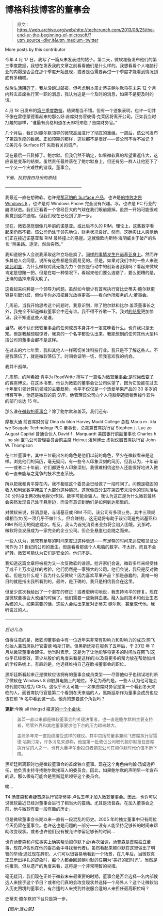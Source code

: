 # 博格科技博客的董事会

> 原文：<https://web.archive.org/web/http://techcrunch.com/2013/08/25/the-end-or-the-beginning-of-microsoft/?utm_source=dlvr.it&utm_medium=twitter>

More posts by this contributor

今年 4 月 17 日，我写了一篇从未发表过的帖子。第二天，微软准备发布他们的第三季度数据，我想在发表我的文章之前看看他们是什么样的。我想看看个人电脑行业的内爆是否会在那个季度开始显现，或者是否需要再过一个季度才能看到情况到底有多糟糕。

然后[生活阻碍了](https://web.archive.org/web/20230326052304/http://parislemon.com/post/49782762413/on-to-google-ventures)。我从没跑过邮报。但考虑到本周史蒂夫鲍尔默将在未来 12 个月内辞去首席执行官一职的消息，我认为这是一个及时的消息，如果不是更及时的话。

4 月 18 日发布的[第三季度数据](https://web.archive.org/web/20230326052304/http://www.microsoft.com/investor/EarningsAndFinancials/Earnings/PressReleaseAndWebcast/FY13/Q3/default.aspx)，结果相当不错。但有一个迹象表明，也许一切并不像在雷德蒙德看起来的那么好:首席财务官彼得·克莱因将离开公司。正如我当时打趣的那样，“谁最有资格知道冬天即将来临？首席财务官。”

几个月后，我们对鲍尔默领导的微软高层进行了彻底的重组。一周后，该公司发布了第四季度的数据。正如预期的那样，这些都不是很好——该公司不得不减记 9 亿美元与 Surface RT 失败有关的资产。

现在最后一只鞋掉了。鲍尔默。但我仍然不确定，如果微软真的希望重返伟大，这应该是变革的结束。虽然责任最终落在了鲍尔默身上，但还有另一群人让他犯下了一个又一个灾难性的错误。董事会。

*下面，找到我四月份的原帖:*

——————————————————

我最近一直在想微软。也许是[那可怕的 Surface 产品](https://web.archive.org/web/20230326052304/https://techcrunch.com/2012/11/19/i-got-one-but-i-dont-get-it/)。也许是[的惨败才是 Windows 8](https://web.archive.org/web/20230326052304/http://parislemon.com/tagged/shitshow) 。也许是对 Windows Phone 完全没有兴趣。冰。也许是 PC 行业的崩溃状态。我们正看着一个曾经巨大的气球在我们眼前瘪掉。虽然一开始可能很难察觉到这种通缩，但我们现在已经到了那一步。

现在，微软感觉很像几年前的诺基亚。或此后不久的 RIM。理论上，这些数字看起来仍然不错。该公司仍处于领先地位，财务状况良好。然而，这确实让人感觉他们正在接近诺基亚和 RIM 最终撞上的悬崖。这就像欧内斯特·海明威关于破产的名言:“两条路。逐渐，然后突然。”

我知道很多人会说我采取这种立场是疯了。[同样的事情发生在诺基亚身上](https://web.archive.org/web/20230326052304/https://techcrunch.com/2010/05/21/yahoo-nokia/)。然而许多其他人会同意，说所有这些都是显而易见的。但是，如果对我们中的一些人来说[如此明显](https://web.archive.org/web/20230326052304/https://twitter.com/parislemon/status/255922091050799105)，为什么微软对此无能为力？仅仅是行动中的创新者困境吗？看起来微软肯定是想赌一把。但是在每一种情况下，看起来他们要么选错了，要么更糟的是，正确的选择来得太晚了。

这看起来纯粹是一个领导力问题。虽然如今很少有首席执行官比史蒂夫·鲍尔默更容易引起分歧，但似乎你必须把目光放得更高——看向他所服务的人:董事会。

几周前，当我开始思考这个问题时，我意识到，除了鲍尔默和比尔·盖茨董事长之外，我完全不知道微软董事会中还有谁。我不得不谷歌一下。我对[的结果](https://web.archive.org/web/20230326052304/http://www.microsoft.com/en-us/news/exec/bod.aspx)更加惊讶。我不知道这些人是谁。

当然，我不认识微软董事会的任何成员本身并不一定意味着什么。也许我只是无知。但是我越想越惊讶，我真的一个名字都没认出来。我能想到的任何其他大型科技公司的董事会都不是这样。

在过去的六七年里，我和其他人一样密切关注科技行业。我只是不了解这些人。不是我落伍了，就是微软落伍了。时间会证明一切，但我喜欢我的机会。

我并不孤单。

几周前，约阿希姆·肯平为 ReadWrite 撰写了一篇名为[微软董事会:是时候改变了](https://web.archive.org/web/20230326052304/http://readwrite.com/2013/04/08/microsofts-board-of-directors-time-for-a-change#awesm=~ofzwWJVeXV1Imb)的客座博文。在这本书里，他认为微软的董事会让公司失望了，因为它没能在过去十年里引领计算机领域的主要趋势。肯平不仅仅是一个热爱苹果产品的 30 多岁的博客写手，他还是微软的前 SVP。他管理该公司向个人电脑制造商销售操作软件的部门长达 15 年。

那么谁在[微软的董事会](https://web.archive.org/web/20230326052304/http://www.microsoft.com/en-us/news/exec/bod.aspx)？除了鲍尔默和盖茨，我们还有:

摩根大通
前首席财务官 Dina du blon Harvey Mudd College
总裁 Maria m . kla we Seagate Technology PLC 董事长、总裁兼首席执行官 Stephen j . Luc zo
August Capital 普通合伙人 David f . Marquardt
美国银行前副董事长 Charles h . no ski
宝马公司管理委员会前主席 Helmut 潘珂博士
虚拟仪器首席执行官 John W. Thompson

在七位董事中，其中三位最出名的角色是他们以前的角色，至少在微软看来是这样。浏览他们的简历，毫无疑问，有一些令人印象深刻的简历。但我认为，十年前——或者二十年前，它们都更令人印象深刻。我很难相信这些人还能很好地进入微软一直未能与之竞争的技术生态系统。

所以把我和肯平算在内，我不相信这个委员会已经做了一段时间了。问题是稳固的收入和利润数字掩盖了大部分这种情况。这就像四分卫在第四节末段他的球队落后 30 分时投出两次触地得分传球。数字可能会骗人。我认为这正是为什么微软最终会突然发现自己处于悬崖边，而没有意识到他们是如何到达那里的。

对微软来说，好消息是，与诺基亚或 RIM 不同，该公司有多项业务，其中三项规模相当大(另一项几乎不做什么，但会赚钱)。这无疑将有助于该公司避免诺基亚和 RIM 所经历的彻底跳水。相反，我认为首先消费者业务将会陷入困境，到那时，微软将会发展成为一家完全的企业公司。但企业悬崖也会随之而来。

一些人认为，微软有足够的时间来度过这种衰退——有足够的时间来适应和见证公司作为 21 世纪的公司的重生。但是看看那些个人电脑的数字。不太好。而且不会好转。微软可能认为它们是安全的。[他们不是](https://web.archive.org/web/20230326052304/http://tumblr.firstshowing.net/post/38155262849/you-think-youre-safe-you-are-not-benedict)。

我知道这篇文章将被视为又一次反微软的诽谤。批评家们会说，微软多年来经受住了成千上万次这样的考验，他们仍然是一家强大的公司。他们会说，我只是反对微软。但是为什么呢？我为什么反微软？因为喜欢苹果产品？那是愚蠢的。我唯一的目的就是指出我所看到的。最终，是正确的。我只是相信我会在这里。

但至少这次我给出了一个潜在的修正！或者更确切地说，我支持肯平的修复。现在是微软董事会大改组的时候了。他们需要一些新鲜血液。融入当前技术和创业生态系统的人。如果需要的话，这些人会站出来反对史蒂夫·鲍尔默，甚至取代他。我听说过的人。

——————————————————

*后记几点:*

值得注意的是，微软*的*董事会中有一位近年来非常有影响力和影响力的成员:网飞创始人兼首席执行官雷德·哈斯汀斯。但黑斯廷斯在服务了五年后，于 2012 年 11 月从微软董事会卸任。他当时表示，这是为了让他能够将更多的时间放在网飞(这似乎已经奏效，至少从股价的角度来看是这样的)以及将更多的精力放在帮助加州的学校系统上。有趣的是，他选择维持自己在脸书董事会的职位。

黑斯廷斯看起来正是微软应该拥有的董事会成员类型——尽管他似乎也错误地判断了微软在 Windows 8 和触屏电脑上的地位。不足为奇的是，一些人认为他可能会取代鲍尔默成为 CEO。这似乎不太可能——如果首席财务官是第一个看到冬天来临的人，而首席执行官是第二个看到冬天来临的人，黑斯廷斯作为董事会成员也应该在前 15 名中看到这一点。他真的想要这个角色吗？

**更新**:今晚 all thingsd 报道[的一个小金块:](om/20130825/ballmer-departure-from-microsoft-was-more-sudden-than-portrayed-by-the-company/)

> 盖茨一直以来都是微软董事会的关键决策者，也一直是鲍尔默的主要支持者，尽管外界和其他董事要求他下台的压力越来越大。
> 
> 盖茨多年来一直拒绝接受这样的建议。其中包括前董事兼网飞首席执行官雷德·哈斯汀斯，许多消息来源称，他是第一批敦促公司取代鲍尔默担任首席执行官的人之一，也有大量华尔街投资者抱怨公司在鲍尔默时代价值不断下降。

黑斯廷斯离职时也是微软董事会的首席独立董事。现在这个角色由约翰·汤姆逊担任，他负责主持寻找鲍尔默接班人的委员会。因此，如果鲍尔默的声明早一年宣布的话，那么很有可能会是黑斯廷斯领导这个委员会。

唉…

T4·汤普森和希捷首席执行官斯蒂芬·卢佐去年才加入微软董事会。因此，也许可以说微软最近已经对董事会进行了相当大的震动。尤其是汤普森，在加入董事会之前，他与微软有着一段有趣的历史。

但是微软董事会长期以来一直有一段混乱的历史。2005 年的独立董事中只有两位今天仍留在董事会。也许这也是问题的一部分——没有人能坚持足够长的时间来帮助改变现状。或者也许他们没有被允许停留足够长的时间…

也许汤普森和卢佐事实上确实帮助鲍尔默下台(再次强调，汤普森是首席独立董事，现在卢佐也在他的委员会中寻找替代者)。虽然看起来鲍尔默在这里做出了明智的举动:通过现在辞职，人们可以很容易地看到一个场景，在几年后，当微软真正显示出挣扎的迹象时，每个人都会回顾鲍尔默的任期为“美好的旧时光”。当然是纯推测。但从遗产的角度来看，这将是一个非常明智的举措。

毫无疑问，我们现在正处于微软未来最重要的时期。董事会是否会选择一名内部候选人来接手这个节目？或者他们真的会改变现状并选择一个局外人？这个让微软陷入历史困境的董事会，有合适的人来找到并说服合适的人来担任最高职位吗？

史蒂夫·鲍尔默的下台只是第一步。

*【图片:派拉蒙】*
